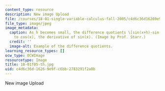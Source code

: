 ```yaml
---
content_type: resource
description: New image Upload
file: /courses/18-01-single-variable-calculus-fall-2005/c4d6c36d16269e9fc6bb2783291f2a0b_18-01f05-th.jpg
file_type: image/jpeg
image_metadata:
  caption: As h becomes small, the difference quotients \[sin(x+h)-sin(x)\]/h limit
    to cos(x), the derivative of sin(x). (Image by Prof. Starr.)
  credit: ''
  image-alt: Example of the difference quotients.
learning_resource_types: []
ocw_type: OCWImage
resourcetype: Image
title: 18-01f05-th.jpg
uid: c4d6c36d-1626-9e9f-c6bb-2783291f2a0b
---
```

New image Upload

